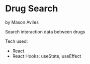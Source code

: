 # Drug Search
by Mason Aviles

Search interaction data between drugs

Tech used:
- React
- React Hooks: useState, useEffect
